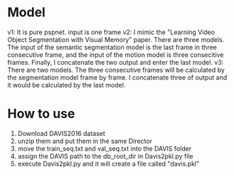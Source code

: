 # Model
v1: It is pure pspnet. input is one frame
v2: I mimic the "Learning Video Object Segmentation with Visual Memory" paper. There are three models. The input of the semantic segmentation model is the last frame in three consecutive frame, and the input of the motion model is three consecitive frames. Finally, I concatenate the two output and enter the last model.
v3: There are two models. The three consecutive frames will be calculated by the segmentation model frame by frame. I concatenate three of output and it would be calculated by the last model.

# How to use
1. Download DAVIS2016 dataset
2. unzip them and put them in the same Director
3. move the train_seq.txt and val_seq.txt into the DAVIS folder
4. assign the DAVIS path to the db_root_dir in Davis2pkl.py file
5. execute Davis2pkl.py and it will create a file called "davis.pkl"


